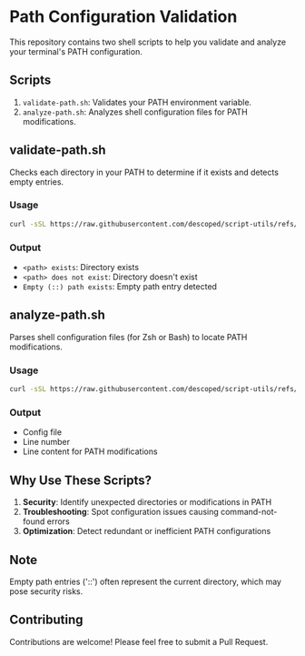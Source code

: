 # Path Configuration Validation

This repository contains two shell scripts to help you validate and analyze your terminal's PATH configuration.

## Scripts

1. `validate-path.sh`: Validates your PATH environment variable.
2. `analyze-path.sh`: Analyzes shell configuration files for PATH modifications.

## validate-path.sh

Checks each directory in your PATH to determine if it exists and detects empty entries.

### Usage

```bash
curl -sSL https://raw.githubusercontent.com/descoped/script-utils/refs/heads/master/validate-path/validate-path.sh | sh
```

### Output

- `<path> exists`: Directory exists
- `<path> does not exist`: Directory doesn't exist
- `Empty (::) path exists`: Empty path entry detected

## analyze-path.sh

Parses shell configuration files (for Zsh or Bash) to locate PATH modifications.

### Usage

```zsh
curl -sSL https://raw.githubusercontent.com/descoped/script-utils/refs/heads/master/validate-path/analyze-path.sh | zsh
```

### Output

- Config file
- Line number
- Line content for PATH modifications

## Why Use These Scripts?

1. **Security**: Identify unexpected directories or modifications in PATH
2. **Troubleshooting**: Spot configuration issues causing command-not-found errors
3. **Optimization**: Detect redundant or inefficient PATH configurations

## Note

Empty path entries ('::') often represent the current directory, which may pose security risks.

## Contributing

Contributions are welcome! Please feel free to submit a Pull Request.